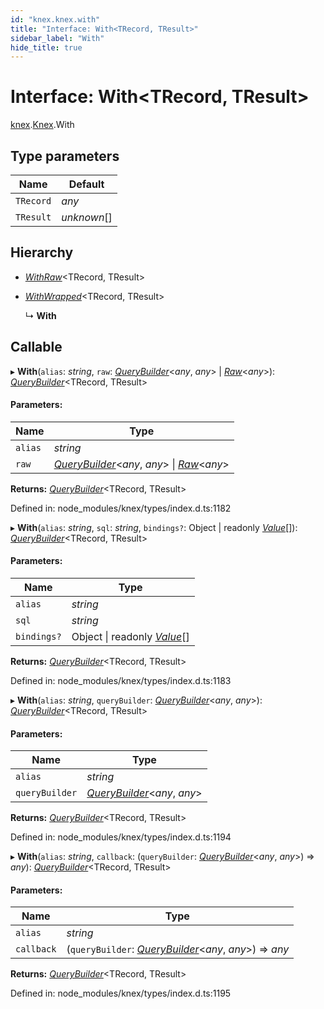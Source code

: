 ```yaml
---
id: "knex.knex.with"
title: "Interface: With<TRecord, TResult>"
sidebar_label: "With"
hide_title: true
---
```


# Interface: With<TRecord, TResult\>

[knex](../modules/knex.md).[Knex](../modules/knex.knex-1.md).With

## Type parameters

Name | Default |
------ | ------ |
`TRecord` | *any* |
`TResult` | *unknown*[] |

## Hierarchy

* [*WithRaw*](knex.knex.withraw.md)<TRecord, TResult\>

* [*WithWrapped*](knex.knex.withwrapped.md)<TRecord, TResult\>

  ↳ **With**

## Callable

▸ **With**(`alias`: *string*, `raw`: [*QueryBuilder*](../classes/knex.knex.querybuilder.md)<*any*, *any*\> \| [*Raw*](knex.knex.raw.md)<*any*\>): [*QueryBuilder*](../classes/knex.knex.querybuilder.md)<TRecord, TResult\>

#### Parameters:

Name | Type |
------ | ------ |
`alias` | *string* |
`raw` | [*QueryBuilder*](../classes/knex.knex.querybuilder.md)<*any*, *any*\> \| [*Raw*](knex.knex.raw.md)<*any*\> |

**Returns:** [*QueryBuilder*](../classes/knex.knex.querybuilder.md)<TRecord, TResult\>

Defined in: node_modules/knex/types/index.d.ts:1182

▸ **With**(`alias`: *string*, `sql`: *string*, `bindings?`: Object \| readonly [*Value*](../modules/knex.knex-1.md#value)[]): [*QueryBuilder*](../classes/knex.knex.querybuilder.md)<TRecord, TResult\>

#### Parameters:

Name | Type |
------ | ------ |
`alias` | *string* |
`sql` | *string* |
`bindings?` | Object \| readonly [*Value*](../modules/knex.knex-1.md#value)[] |

**Returns:** [*QueryBuilder*](../classes/knex.knex.querybuilder.md)<TRecord, TResult\>

Defined in: node_modules/knex/types/index.d.ts:1183

▸ **With**(`alias`: *string*, `queryBuilder`: [*QueryBuilder*](../classes/knex.knex.querybuilder.md)<*any*, *any*\>): [*QueryBuilder*](../classes/knex.knex.querybuilder.md)<TRecord, TResult\>

#### Parameters:

Name | Type |
------ | ------ |
`alias` | *string* |
`queryBuilder` | [*QueryBuilder*](../classes/knex.knex.querybuilder.md)<*any*, *any*\> |

**Returns:** [*QueryBuilder*](../classes/knex.knex.querybuilder.md)<TRecord, TResult\>

Defined in: node_modules/knex/types/index.d.ts:1194

▸ **With**(`alias`: *string*, `callback`: (`queryBuilder`: [*QueryBuilder*](../classes/knex.knex.querybuilder.md)<*any*, *any*\>) => *any*): [*QueryBuilder*](../classes/knex.knex.querybuilder.md)<TRecord, TResult\>

#### Parameters:

Name | Type |
------ | ------ |
`alias` | *string* |
`callback` | (`queryBuilder`: [*QueryBuilder*](../classes/knex.knex.querybuilder.md)<*any*, *any*\>) => *any* |

**Returns:** [*QueryBuilder*](../classes/knex.knex.querybuilder.md)<TRecord, TResult\>

Defined in: node_modules/knex/types/index.d.ts:1195
